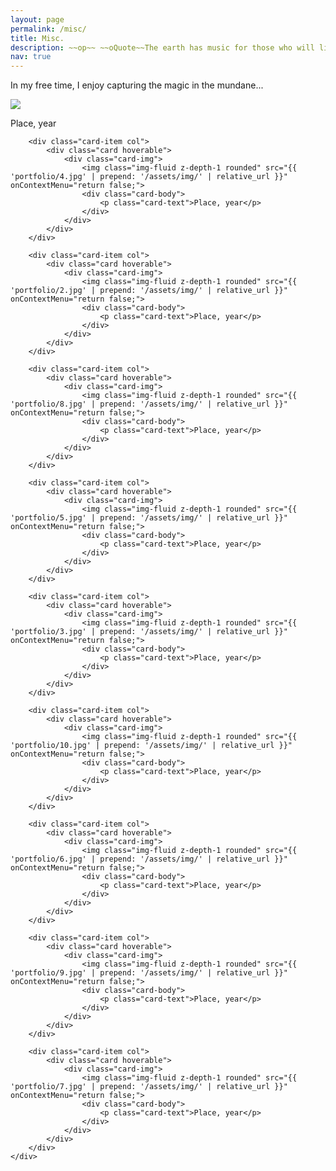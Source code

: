 ```yaml
---
layout: page
permalink: /misc/
title: Misc.
description: ~~op~~ ~~oQuote~~The earth has music for those who will listen~~cQuote~~ ~~cl~~ ~~mdash~~ Reginald Holmes
nav: true
---
```


<div class="container projects">
<p> In my free time, I enjoy capturing the magic in the mundane...</p>
	<div class="row row-cols-2">	  
		<div class="card-item col">
			<div class="card hoverable">
				<div class="card-img">
					<img class="img-fluid z-depth-1 rounded" src="{{ 'portfolio/1.jpg' | prepend: '/assets/img/' | relative_url }}" onContextMenu="return false;">
					<div class="card-body">
						<p class="card-text">Place, year</p>
					</div>
				</div>
			</div>
		</div>
		
		<div class="card-item col">
			<div class="card hoverable">
				<div class="card-img">
					<img class="img-fluid z-depth-1 rounded" src="{{ 'portfolio/4.jpg' | prepend: '/assets/img/' | relative_url }}" onContextMenu="return false;">
					<div class="card-body">
						<p class="card-text">Place, year</p>
					</div>
				</div>
			</div>
		</div>
		
		<div class="card-item col">
			<div class="card hoverable">
				<div class="card-img">
					<img class="img-fluid z-depth-1 rounded" src="{{ 'portfolio/2.jpg' | prepend: '/assets/img/' | relative_url }}" onContextMenu="return false;">
					<div class="card-body">
						<p class="card-text">Place, year</p>
					</div>
				</div>
			</div>
		</div>
		
		<div class="card-item col">
			<div class="card hoverable">
				<div class="card-img">
					<img class="img-fluid z-depth-1 rounded" src="{{ 'portfolio/8.jpg' | prepend: '/assets/img/' | relative_url }}" onContextMenu="return false;">
					<div class="card-body">
						<p class="card-text">Place, year</p>
					</div>
				</div>
			</div>
		</div>
		
		<div class="card-item col">
			<div class="card hoverable">
				<div class="card-img">
					<img class="img-fluid z-depth-1 rounded" src="{{ 'portfolio/5.jpg' | prepend: '/assets/img/' | relative_url }}" onContextMenu="return false;">
					<div class="card-body">
						<p class="card-text">Place, year</p>
					</div>
				</div>
			</div>
		</div>
		
		<div class="card-item col">
			<div class="card hoverable">
				<div class="card-img">
					<img class="img-fluid z-depth-1 rounded" src="{{ 'portfolio/3.jpg' | prepend: '/assets/img/' | relative_url }}" onContextMenu="return false;">
					<div class="card-body">
						<p class="card-text">Place, year</p>
					</div>
				</div>
			</div>
		</div>
		
		<div class="card-item col">
			<div class="card hoverable">
				<div class="card-img">
					<img class="img-fluid z-depth-1 rounded" src="{{ 'portfolio/10.jpg' | prepend: '/assets/img/' | relative_url }}" onContextMenu="return false;">
					<div class="card-body">
						<p class="card-text">Place, year</p>
					</div>
				</div>
			</div>
		</div>
		
		<div class="card-item col">
			<div class="card hoverable">
				<div class="card-img">
					<img class="img-fluid z-depth-1 rounded" src="{{ 'portfolio/6.jpg' | prepend: '/assets/img/' | relative_url }}" onContextMenu="return false;">
					<div class="card-body">
						<p class="card-text">Place, year</p>
					</div>
				</div>
			</div>
		</div>
		
		<div class="card-item col">
			<div class="card hoverable">
				<div class="card-img">
					<img class="img-fluid z-depth-1 rounded" src="{{ 'portfolio/9.jpg' | prepend: '/assets/img/' | relative_url }}" onContextMenu="return false;">
					<div class="card-body">
						<p class="card-text">Place, year</p>
					</div>
				</div>
			</div>
		</div>
		
		<div class="card-item col">
			<div class="card hoverable">
				<div class="card-img">
					<img class="img-fluid z-depth-1 rounded" src="{{ 'portfolio/7.jpg' | prepend: '/assets/img/' | relative_url }}" onContextMenu="return false;">
					<div class="card-body">
						<p class="card-text">Place, year</p>
					</div>
				</div>
			</div>
		</div>
	</div>	
</div>



	
	
      
